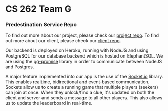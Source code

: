 # CS 262 Team G

### Predestination Service Repo

To find out more about our project, please check our [project repo](https://github.com/calvin-cs262-fall2020-teamG/predestination-project).
To find out more about our client, please check our [client repo](https://github.com/calvin-cs262-fall2020-teamG/predestination-client).

Our backend is deployed on Heroku, running with NodeJS and using PostgreSQL for our database backend which is hosted on ElephantSQL.
We are using the [pg-promise](https://github.com/vitaly-t/pg-promise) library in order to communicate between NodeJS and Postgres.

A major feature implemented into our app is the use of the [Socket.io](http://socket.io/) library. This enables
realtime, bidirectional and event-based communication. Sockets allow us to create a running game that multiple
players (seekers) can join at once. When they unlock/find a clue, it's updated on both the client and server
and sends a message to all other players. This also allows us to update the leaderboard in real-time.